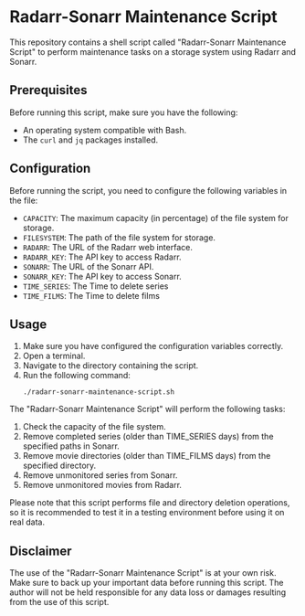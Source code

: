 # Radarr-Sonarr Maintenance Script

This repository contains a shell script called "Radarr-Sonarr Maintenance Script" to perform maintenance tasks on a storage system using Radarr and Sonarr.

## Prerequisites

Before running this script, make sure you have the following:

- An operating system compatible with Bash.
- The `curl` and `jq` packages installed.

## Configuration

Before running the script, you need to configure the following variables in the file:

- `CAPACITY`: The maximum capacity (in percentage) of the file system for storage.
- `FILESYSTEM`: The path of the file system for storage.
- `RADARR`: The URL of the Radarr web interface.
- `RADARR_KEY`: The API key to access Radarr.
- `SONARR`: The URL of the Sonarr API.
- `SONARR_KEY`: The API key to access Sonarr.
- `TIME_SERIES`: The Time to delete series
- `TIME_FILMS`: The Time to delete films

## Usage

1. Make sure you have configured the configuration variables correctly.
2. Open a terminal.
3. Navigate to the directory containing the script.
4. Run the following command:
   ```
   ./radarr-sonarr-maintenance-script.sh
   ```

The "Radarr-Sonarr Maintenance Script" will perform the following tasks:

1. Check the capacity of the file system.
2. Remove completed series (older than TIME_SERIES days) from the specified paths in Sonarr.
3. Remove movie directories (older than TIME_FILMS days) from the specified directory.
4. Remove unmonitored series from Sonarr.
5. Remove unmonitored movies from Radarr.

Please note that this script performs file and directory deletion operations, so it is recommended to test it in a testing environment before using it on real data.

## Disclaimer

The use of the "Radarr-Sonarr Maintenance Script" is at your own risk. Make sure to back up your important data before running this script. The author will not be held responsible for any data loss or damages resulting from the use of this script.
